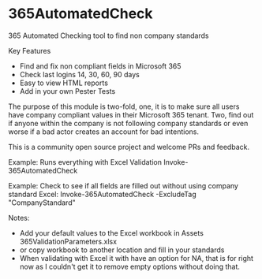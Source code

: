 # 365AutomatedCheck

365 Automated Checking tool to find non company standards

Key Features

- Find and fix non compliant fields in Microsoft 365
- Check last logins 14, 30, 60, 90 days
- Easy to view HTML reports
- Add in your own Pester Tests

The purpose of this module is two-fold, one, it is to make sure all users have company compliant values in their Microsoft 365 tenant. Two, find out if anyone within the company is not following company standards or even worse if a bad actor creates an account for bad intentions.

This is a community open source project and welcome PRs and feedback.

Example: Runs everything with Excel Validation
Invoke-365AutomatedCheck

Example: Check to see if all fields are filled out without using company standard Excel:
Invoke-365AutomatedCheck -ExcludeTag "CompanyStandard"

Notes:
- Add your default values to the Excel workbook in Assets 365ValidationParameters.xlsx
 - or copy workbook to another location and fill in your standards
- When validating with Excel it with have an option for NA, that is for right now as I couldn't get it to remove empty options without doing that.
